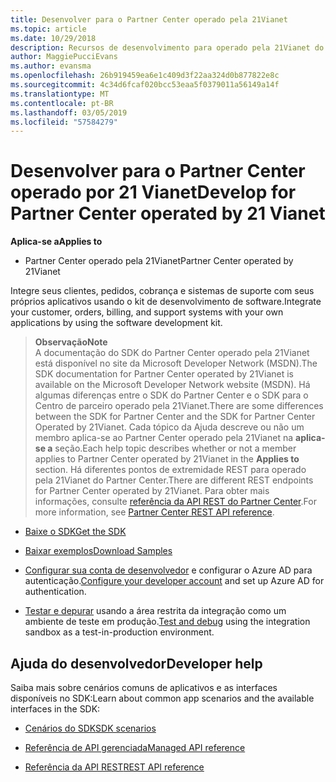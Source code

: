 ```yaml
---
title: Desenvolver para o Partner Center operado pela 21Vianet
ms.topic: article
ms.date: 10/29/2018
description: Recursos de desenvolvimento para operado pela 21Vianet do Partner Center
author: MaggiePucciEvans
ms.author: evansma
ms.openlocfilehash: 26b919459ea6e1c409d3f22aa324d0b877822e8c
ms.sourcegitcommit: 4c34d6fcaf020bcc53eaa5f0379011a56149a14f
ms.translationtype: MT
ms.contentlocale: pt-BR
ms.lasthandoff: 03/05/2019
ms.locfileid: "57584279"
---
```

# <a name="develop-for-partner-center-operated-by-21-vianet"></a><span data-ttu-id="b7807-103">Desenvolver para o Partner Center operado por 21 Vianet</span><span class="sxs-lookup"><span data-stu-id="b7807-103">Develop for Partner Center operated by 21 Vianet</span></span>

<span data-ttu-id="b7807-104">**Aplica-se a**</span><span class="sxs-lookup"><span data-stu-id="b7807-104">**Applies to**</span></span>

-   <span data-ttu-id="b7807-105">Partner Center operado pela 21Vianet</span><span class="sxs-lookup"><span data-stu-id="b7807-105">Partner Center operated by 21Vianet</span></span>


<span data-ttu-id="b7807-106">Integre seus clientes, pedidos, cobrança e sistemas de suporte com seus próprios aplicativos usando o kit de desenvolvimento de software.</span><span class="sxs-lookup"><span data-stu-id="b7807-106">Integrate your customer, orders, billing, and support systems with your own applications by using the software development kit.</span></span>

><span data-ttu-id="b7807-107">**Observação**</span><span class="sxs-lookup"><span data-stu-id="b7807-107">**Note**</span></span><br> <span data-ttu-id="b7807-108">A documentação do SDK do Partner Center operado pela 21Vianet está disponível no site da Microsoft Developer Network (MSDN).</span><span class="sxs-lookup"><span data-stu-id="b7807-108">The SDK documentation for Partner Center operated by 21Vianet is available on the Microsoft Developer Network website (MSDN).</span></span> <span data-ttu-id="b7807-109">Há algumas diferenças entre o SDK do Partner Center e o SDK para o Centro de parceiro operado pela 21Vianet.</span><span class="sxs-lookup"><span data-stu-id="b7807-109">There are some differences between the SDK for Partner Center and the SDK for Partner Center Operated by 21Vianet.</span></span>
<span data-ttu-id="b7807-110">Cada tópico da Ajuda descreve ou não um membro aplica-se ao Partner Center operado pela 21Vianet na **aplica-se a** seção.</span><span class="sxs-lookup"><span data-stu-id="b7807-110">Each help topic describes whether or not a member applies to Partner Center operated by 21Vianet in the **Applies to** section.</span></span> <span data-ttu-id="b7807-111">Há diferentes pontos de extremidade REST para operado pela 21Vianet do Partner Center.</span><span class="sxs-lookup"><span data-stu-id="b7807-111">There are different REST endpoints for Partner Center operated by 21Vianet.</span></span> <span data-ttu-id="b7807-112">Para obter mais informações, consulte [referência da API REST do Partner Center](https://msdn.microsoft.com/en-us/library/partnercenter/mt667943.aspx).</span><span class="sxs-lookup"><span data-stu-id="b7807-112">For more information, see [Partner Center REST API reference](https://msdn.microsoft.com/en-us/library/partnercenter/mt667943.aspx).</span></span>


-   [<span data-ttu-id="b7807-113">Baixe o SDK</span><span class="sxs-lookup"><span data-stu-id="b7807-113">Get the SDK</span></span>](https://go.microsoft.com/fwlink/p/?LinkID=746681)

-   [<span data-ttu-id="b7807-114">Baixar exemplos</span><span class="sxs-lookup"><span data-stu-id="b7807-114">Download Samples</span></span>](https://msdn.microsoft.com/library/partnercenter/mt634711.aspx)

-   <span data-ttu-id="b7807-115">[Configurar sua conta de desenvolvedor](https://msdn.microsoft.com/library/partnercenter/mt634709.aspx) e configurar o Azure AD para autenticação.</span><span class="sxs-lookup"><span data-stu-id="b7807-115">[Configure your developer account](https://msdn.microsoft.com/library/partnercenter/mt634709.aspx) and set up Azure AD for authentication.</span></span> 

-   <span data-ttu-id="b7807-116">[Testar e depurar](https://msdn.microsoft.com/library/partnercenter/mt634717.aspx) usando a área restrita da integração como um ambiente de teste em produção.</span><span class="sxs-lookup"><span data-stu-id="b7807-116">[Test and debug](https://msdn.microsoft.com/library/partnercenter/mt634717.aspx) using the integration sandbox as a test-in-production environment.</span></span>

## <a name="developer-help"></a><span data-ttu-id="b7807-117">Ajuda do desenvolvedor</span><span class="sxs-lookup"><span data-stu-id="b7807-117">Developer help</span></span>
<span data-ttu-id="b7807-118">Saiba mais sobre cenários comuns de aplicativos e as interfaces disponíveis no SDK:</span><span class="sxs-lookup"><span data-stu-id="b7807-118">Learn about common app scenarios and the available interfaces in the SDK:</span></span>

-   [<span data-ttu-id="b7807-119">Cenários do SDK</span><span class="sxs-lookup"><span data-stu-id="b7807-119">SDK scenarios</span></span>](https://msdn.microsoft.com/library/partnercenter/mt634715.aspx)

-   [<span data-ttu-id="b7807-120">Referência de API gerenciada</span><span class="sxs-lookup"><span data-stu-id="b7807-120">Managed API reference</span></span>](https://msdn.microsoft.com/library/partnercenter/mt635943.aspx)

-   [<span data-ttu-id="b7807-121">Referência da API REST</span><span class="sxs-lookup"><span data-stu-id="b7807-121">REST API reference</span></span>](https://msdn.microsoft.com/library/partnercenter/mt667943.aspx)